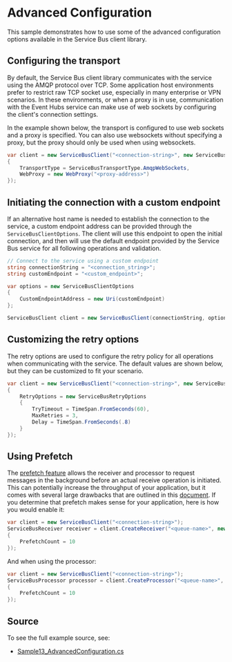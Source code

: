 # Advanced Configuration

This sample demonstrates how to use some of the advanced configuration options available in the Service Bus client library.

## Configuring the transport

By default, the Service Bus client library communicates with the service using the AMQP protocol over TCP. Some application host environments prefer to restrict raw TCP socket use, especially in many enterprise or VPN scenarios. In these environments, or when a proxy is in use, communication with the Event Hubs service can make use of web sockets by configuring the client's connection settings.

In the example shown below, the transport is configured to use web sockets and a proxy is specified. You can also use websockets without specifying a proxy, but the proxy should only be used when using websockets.

```C# Snippet:ServiceBusConfigureTransport
var client = new ServiceBusClient("<connection-string>", new ServiceBusClientOptions
{
    TransportType = ServiceBusTransportType.AmqpWebSockets,
    WebProxy = new WebProxy("<proxy-address>")
});
```

## Initiating the connection with a custom endpoint

If an alternative host name is needed to establish the connection to the service, a custom endpoint address can be provided through the `ServiceBusClientOptions`. The client will use this endpoint to open the initial connection, and then will use the default endpoint provided by the Service Bus service for all following operations and validation.

```C# Snippet:ServiceBusCustomEndpoint
// Connect to the service using a custom endpoint
string connectionString = "<connection_string>";
string customEndpoint = "<custom_endpoint>";

var options = new ServiceBusClientOptions
{
    CustomEndpointAddress = new Uri(customEndpoint)
};

ServiceBusClient client = new ServiceBusClient(connectionString, options);
```

## Customizing the retry options

The retry options are used to configure the retry policy for all operations when communicating with the service. The default values are shown below, but they can be customized to fit your scenario.

```C# Snippet:ServiceBusConfigureRetryOptions
var client = new ServiceBusClient("<connection-string>", new ServiceBusClientOptions
{
    RetryOptions = new ServiceBusRetryOptions
    {
        TryTimeout = TimeSpan.FromSeconds(60),
        MaxRetries = 3,
        Delay = TimeSpan.FromSeconds(.8)
    }
});
```

## Using Prefetch

The [prefetch feature](https://docs.microsoft.com/azure/service-bus-messaging/service-bus-prefetch?tabs=dotnet) allows the receiver and processor to request messages in the background before an actual receive operation is initiated. This can potentially increase the throughput of your application, but it comes with several large drawbacks that are outlined in this [document](https://docs.microsoft.com/azure/service-bus-messaging/service-bus-prefetch?tabs=dotnet#why-is-prefetch-not-the-default-option). If you determine that prefetch makes sense for your application, here is how you would enable it:

```C# Snippet:ServiceBusConfigurePrefetchReceiver
var client = new ServiceBusClient("<connection-string>");
ServiceBusReceiver receiver = client.CreateReceiver("<queue-name>", new ServiceBusReceiverOptions
{
    PrefetchCount = 10
});
```

And when using the processor:

```C# Snippet:ServiceBusConfigurePrefetchProcessor
var client = new ServiceBusClient("<connection-string>");
ServiceBusProcessor processor = client.CreateProcessor("<queue-name>", new ServiceBusProcessorOptions
{
    PrefetchCount = 10
});
```

## Source

To see the full example source, see:

* [Sample13_AdvancedConfiguration.cs](https://github.com/Azure/azure-sdk-for-net/blob/main/sdk/servicebus/Azure.Messaging.ServiceBus/tests/Samples/Sample13_AdvancedConfiguration.cs)
